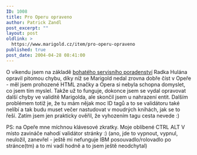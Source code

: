 ```yaml
---
ID: 1008
title: Pro Operu opraveno
author: Patrick Zandl
post_excerpt: ""
layout: post
oldlink: >
  https://www.marigold.cz/item/pro-operu-opraveno
published: true
post_date: 2004-04-28 08:41:00
---
```

<p>
O víkendu jsem na základě <A href="http://hulan.info/blog/item/patrick-zandl-marigold-cz-a-opera" target=_blank>bohatého servisního poradenství</A> Radka Hulána opravil pitomou chybu, díky níž se Marigold nedal zrovna dobře číst v Opeře - měl jsem prohozené HTML značky a Opera si nebyla schopna domyslet, co jsem tím myslel. Takže už to funguje, dokonce jsem se vydal opravovat další chyby ve validitě Marigolda, ale skončil jsem u nahrazení entit. Dalším problémem totiž je, že tu mám nějak moc ID tagů a to se validátoru také nelíbí a tak budu muset večer nastudovat v moudrých knihách, jak se to řeší. Zatím jsem jen prakticky ověřil, že vyhozením tagu cesta nevede :) </p>

<p>
PS: na Opeře mne míchnou klávesové zkratky. Moje oblíbené CTRL ALT V místo zavináče nahodí validátor stránky :) (ano, jde to vypnout, vypnul, neuložil, zanevřel - ještě mi nefunguje IBM posouvadlo/rolovadlo po stránce(tm) a to mi vadí hodně a to jsem ještě neodchytal)</p>
